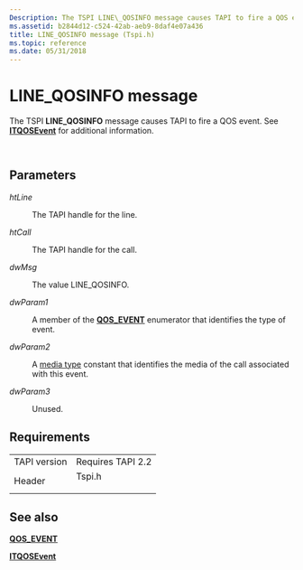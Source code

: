 ```yaml
---
Description: The TSPI LINE\_QOSINFO message causes TAPI to fire a QOS event. See ITQOSEvent for additional information.
ms.assetid: b2844d12-c524-42ab-aeb9-8daf4e07a436
title: LINE_QOSINFO message (Tspi.h)
ms.topic: reference
ms.date: 05/31/2018
---
```


# LINE\_QOSINFO message

The TSPI **LINE\_QOSINFO** message causes TAPI to fire a QOS event. See [**ITQOSEvent**](https://msdn.microsoft.com/library/ms731442(v=VS.85).aspx) for additional information.


```C++
        
```



## Parameters

<dl> <dt>

*htLine* 
</dt> <dd>

The TAPI handle for the line.

</dd> <dt>

*htCall* 
</dt> <dd>

The TAPI handle for the call.

</dd> <dt>

*dwMsg* 
</dt> <dd>

The value LINE\_QOSINFO.

</dd> <dt>

*dwParam1* 
</dt> <dd>

A member of the [**QOS\_EVENT**](https://msdn.microsoft.com/library/ms734166(v=VS.85).aspx) enumerator that identifies the type of event.

</dd> <dt>

*dwParam2* 
</dt> <dd>

A [media type](https://msdn.microsoft.com/library/ms734212(v=VS.85).aspx) constant that identifies the media of the call associated with this event.

</dd> <dt>

*dwParam3* 
</dt> <dd>

Unused.

</dd> </dl>

## Requirements



|                         |                                                                                   |
|-------------------------|-----------------------------------------------------------------------------------|
| TAPI version<br/> | Requires TAPI 2.2<br/>                                                      |
| Header<br/>       | <dl> <dt>Tspi.h</dt> </dl> |



## See also

<dl> <dt>

[**QOS\_EVENT**](https://msdn.microsoft.com/library/ms734166(v=VS.85).aspx)
</dt> <dt>

[**ITQOSEvent**](https://msdn.microsoft.com/library/ms731442(v=VS.85).aspx)
</dt> </dl>

 

 




